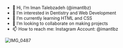 - 👋 Hi, I’m Iman Talebzadeh (@imantlbz)
- 👀 I’m interested in Dentistry and Web Development
- 🌱 I’m currently learning HTML and CSS
- 💞️ I’m looking to collaborate on making projects
- 📫 How to reach me: Instagram Account: @imantlbz

![IMG_0487](https://user-images.githubusercontent.com/102824689/161315479-cddde7a2-cfcf-46b0-8519-88a553375c63.JPG)

<!---
imantlbz/imantlbz is a ✨ special ✨ repository because its `README.md` (this file) appears on your GitHub profile.
You can click the Preview link to take a look at your changes.
--->
